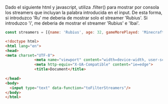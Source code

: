 Dado el siguiente html y javascript, utiliza .filter() para mostrar por consola los streamers que incluyan la palabra
 introducida en el input. De esta forma, si introduzco 'Ru' me deberia de mostrar solo el streamer 'Rubius'. Si
  introduzco 'i', me deberia de mostrar el streamer 'Rubius' e 'Ibai'.

````js
const streamers = [{name: 'Rubius', age: 32, gameMorePlayed: 'Minecraft'}, {name: 'Ibai', age: 25, gameMorePlayed: 'League of Legends'}, {name: 'Reven', age: 43, gameMorePlayed: 'League of Legends'}, {name: 'AuronPlay', age: 33, gameMorePlayed: 'Among Us'}];
```` 

````html
<!doctype html>
<html lang="en">
<head>
<meta charset="UTF-8">
             <meta name="viewport" content="width=device-width, user-scalable=no, initial-scale=1.0, maximum-scale=1.0, minimum-scale=1.0">
             <meta http-equiv="X-UA-Compatible" content="ie=edge">
             <title>Document</title>
             
</head>
<body>
  <input type="text" data-function="toFilterStreamers"/>
</body>
</html>
````

